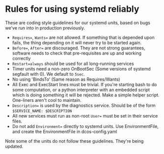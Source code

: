 # Rules for using systemd reliably

These are coding style guidelines for our systemd units, based on bugs we've run into in production previously.

 - `Requires=`, `Wants=` are not allowed. If something that is depended upon fails, the thing depending on it will never try to be started again.
 - `Before=`, `After=` are discouraged. They are not strong guarantees, software needs to check that pre-requisites are up and working correctly
 - `Restart=always` should be used for all long-running services
 - Timer units need a non-zero OnBootSec (Some versions of systemd segfault with 0). We default to `5sec`.
 - No using 'BindsTo' (Same reason as Requires/Wants)
 - All Exec and ExecStart lines must be trivial. If you're starting bash to do some computation, or a python interpreter with an embedded script which is doing something it will be rejected. Make a simple helper script. One-liners aren't cool to maintain.
 - `Description=` is used by the diagnostics service.  Should be of the form `$SERVICE_NAME: $DESCRIPTION`
 - All new services must run as non-root `User=` must be set in their service files.
 - Do not add `Environment=` directly to systemd units. Use EnvironmentFile, and create the EnvironmentFile in dcos-config.yaml

Note some of the units do not follow these guidelines. They're being updated.
